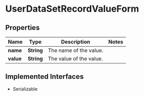 

# UserDataSetRecordValueForm

## Properties

Name | Type | Description | Notes
------------ | ------------- | ------------- | -------------
**name** | **String** | The name of the value. | 
**value** | **String** | The value of the value. | 


## Implemented Interfaces

* Serializable


